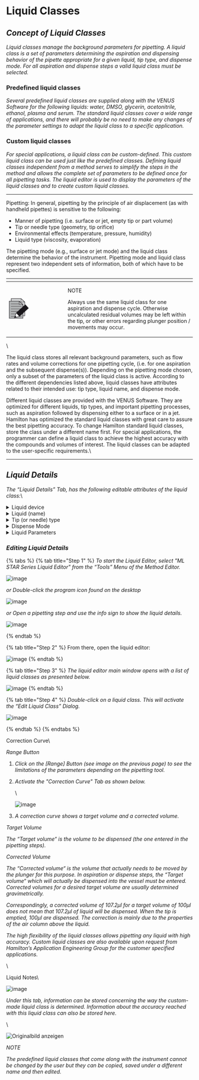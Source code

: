 # Liquid Classes

## _Concept of Liquid Classes‌_

_Liquid classes manage the background parameters for pipetting. A liquid class is a set of parameters determining the aspiration and dispensing behavior of the pipette appropriate for a given liquid, tip type, and dispense mode. For all aspiration and dispense steps a valid liquid class must be selected._

### Predefined liquid classes

_Several predefined liquid classes are supplied along with the VENUS Software for the following liquids: water, DMSO, glycerin, acetonitrile, ethanol, plasma and serum. The standard liquid classes cover a wide range of applications, and there will probably be no need to make any changes of the parameter settings to adapt the liquid class to a specific application._

### Custom liquid classes

_For special applications, a liquid class can be custom-defined. This custom liquid class can be used just like the predefined classes. Defining liquid classes independent from a method serves to simplify the steps in the method and allows the complete set of parameters to be defined once for all pipetting tasks. The liquid editor is used to display the parameters of the liquid classes and to create custom liquid classes._

***



Pipetting: In general, pipetting by the principle of air displacement (as with handheld pipettes) is sensitive to the following:

* Manner of pipetting (i.e. surface or jet, empty tip or part volume)
* Tip or needle type (geometry, tip orifice)
* Environmental effects (temperature, pressure, humidity)
* Liquid type (viscosity, evaporation)

The pipetting mode (e.g., surface or jet mode) and the liquid class determine the behavior of the instrument. Pipetting mode and liquid class represent two independent sets of information, both of which have to be specified.

<table data-header-hidden><thead><tr><th width="145"></th><th></th></tr></thead><tbody><tr><td><img src="../../../../.gitbook/assets/image (1) (1) (1) (1).png" alt="" data-size="original"></td><td><p>NOTE</p><p>Always use the same liquid class for one aspiration and dispense cycle. Otherwise uncalculated residual volumes may be left within the tip, or other errors regarding plunger position / movements may occur.</p></td></tr></tbody></table>

\


The liquid class stores all relevant background parameters, such as flow rates and volume corrections for one pipetting cycle, (i.e. for one aspiration and the subsequent dispense(s)). Depending on the pipetting mode chosen, only a subset of the parameters of the liquid class is active. According to the different dependencies listed above, liquid classes have attributes related to their intended use: tip type, liquid name, and dispense mode.

Different liquid classes are provided with the VENUS Software. They are optimized for different liquids, tip types, and important pipetting processes, such as aspiration followed by dispensing either to a surface or in a jet. Hamilton has optimized the standard liquid classes with great care to assure the best pipetting accuracy. To change Hamilton standard liquid classes, store the class under a different name first. For special applications, the programmer can define a liquid class to achieve the highest accuracy with the compounds and volumes of interest. The liquid classes can be adapted to the user-specific requirements.\


***



## _Liquid Details_

_The “Liquid Details” Tab, has the following editable attributes of the liquid class:_\


<details>

<summary>Liquid device</summary>



</details>

<details>

<summary>Liquid (name)</summary>



</details>

<details>

<summary>Tip (or needle) type</summary>



</details>

<details>

<summary>Dispense Mode</summary>



</details>

<details>

<summary>Liquid Parameters</summary>



_Here is what the various parameters mean:_

* _“Flow Rate” and “Mix Flow Rate” are volume flows of liquid in µl/s; they correspond to plunger speeds for aspirating, dispensing and mixing._
* _“Air Transport Volume”: air for transport is aspirated at the end of the aspirate and/or dispense step and automatically dispensed again as an extra volume in the first part of the dispense step._
* _“Blowout Volume”: blow-out air is taken up first during aspiration. If dispensing will later be done using the “Empty tip” Dispense Mode, the entire volume including blow-out air is dispensed in the dispense step._
* _“Swap Speed” is the speed at which the dispensing head (single pipetting channel, CO-RE 96 Probe Head or CO-RE 384 Probe Head) is drawn up out of the liquid._
* _“Settling Time” is the time the dispensing head has to wait in the liquid after aspiration/dispense until it begins to withdraw._
* _“Over-Aspirate Volume” is a kind of pre-wetting volume: on aspirating e.g. 20µl of liquid, first more than 20µl is aspirated (20µl + Over-asp. vol.), so as to pre-wet the tip. Then this volume is dispensed again immediately (still in the aspirate step)._
* _“Clot Retract Height”: a parameter for recognizing clots which determines how high the dispensing head is allowed to travel up out of the liquid if there is a residual cLLD signal after aspiration. It is measured in mm from the height of the liquid surface upwards. If this distance is exceeded, an error message is generated._
* _“Stop Flow Rate”: dispensing speed of the plunger (expressed as a stream of liquid volume in µl/s), at which the dispense step terminates abruptly. If the “Dispense flow rate“ is equal to the “Stop flow rate“, the dispense breaks off abruptly after dispensing the volume without slowing down beforehand. If the “Stop flow rate“ is set to its minimum permitted value, the plunger movement becomes gradually slower during the dispense until it stops._
* _“Stop Back Volume”: volume which is aspirated again immediately after dispensing “Jet Part Volume” Mode. This volume is aspirated automatically as quickly as possible in order to have a cut-off of the liquid flow._
* _“Pressure LLD Sensitivity”: Default value for the pressure LLD sensitivity to be used in aspiration steps. Determined by the liquid._
* _“Max Height Difference”: Default tolerated maximum height difference in mm between pressure and capacitive LLD if both are activated during aspiration._

</details>





### _‌Editing Liquid Details‌_

{% tabs %}
{% tab title="Step 1" %}
_To start the Liquid Editor, select "ML STAR Series Liquid Editor" from the “Tools” Menu of the Method Editor._

![image](../../../../.gitbook/assets/Image\_1382.jpg)

_or Double-click the program icon found on the desktop_

![image](../../../../.gitbook/assets/Image\_1383.jpg)

_or Open a pipetting step and use the info sign to show the liquid details._

![image](../../../../.gitbook/assets/Image\_1384.jpg)


{% endtab %}

{% tab title="Step 2" %}
From there, open the liquid editor:

![image](../../../../.gitbook/assets/Image\_1385.jpg)
{% endtab %}

{% tab title="Step 3" %}
_The liquid editor main window opens with a list of liquid classes as presented below._

![image](../../../../.gitbook/assets/Image\_1386.jpg)
{% endtab %}

{% tab title="Step 4" %}
_Double-click on a liquid class. This will activate the “Edit Liquid Class” Dialog._

![image](../../../../.gitbook/assets/Image\_1387.jpg)


{% endtab %}
{% endtabs %}





Correction Curve\



_Range Button_

1. _Click on the \[Range] Button (see image on the previous page) to see the limitations of the parameters depending on the pipetting tool._
2.  _Activate the "Correction Curve" Tab as shown below._

    \


    ![image](../../../../.gitbook/assets/Image\_1389.jpg)
3. _A correction curve shows a target volume and a corrected volume._

_Target Volume_

_The “Target volume“ is the volume to be dispensed (the one entered in the pipetting steps)._

_Corrected Volume_

_The “Corrected volume“ is the volume that actually needs to be moved by the plunger for this purpose. In aspiration or dispense steps, the “Target volume“ which will actually be dispensed into the vessel must be entered. Corrected volumes for a desired target volume are usually determined gravimetrically._

_Correspondingly, a corrected volume of 107.2µl for a target volume of 100µl does not mean that 107.2µl of liquid will be dispensed. When the tip is emptied, 100µl are dispensed. The correction is mainly due to the properties of the air column above the liquid._

_The high flexibility of the liquid classes allows pipetting any liquid with high accuracy. Custom liquid classes are also available upon request from Hamilton’s Application Engineering Group for the customer specified applications._

\


Liquid Notes\



![image](../../../../.gitbook/assets/Image\_1390.gif)

_Under this tab, information can be stored concerning the way the custom-made liquid class is determined. Information about the accuracy reached with this liquid class can also be stored here._

\


![Originalbild anzeigen](../../../../.gitbook/assets/Image\_1391.jpg)

_NOTE_

_The predefined liquid classes that come along with the instrument cannot be changed by the user but they can be copied, saved under a different name and then edited._

## _‌_
